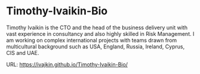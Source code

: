# Timothy-Ivaikin-Bio
Timothy Ivaikin is the CTO and the head of the business delivery unit with vast experience in consultancy and also highly skilled in Risk Management. I am working on complex international projects with teams drawn from multicultural background such as USA, England, Russia, Ireland, Cyprus, CIS and UAE.

URL: https://ivajkin.github.io/Timothy-Ivaikin-Bio/
